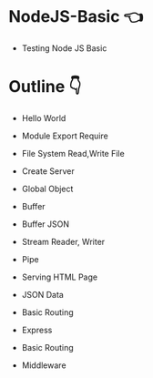# NodeJS-Basic :point_left: 

* Testing Node JS Basic 



# Outline :point_down:


* Hello World

* Module Export Require

* File System Read,Write File

* Create Server 

* Global Object

* Buffer

* Buffer JSON

* Stream Reader, Writer

* Pipe
 
* Serving HTML Page

* JSON Data 

* Basic Routing

* Express

* Basic Routing

* Middleware




